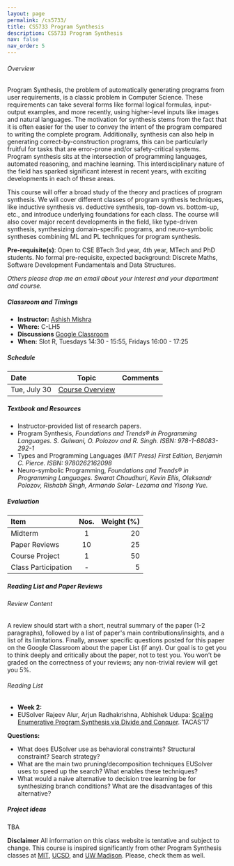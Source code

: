 ```yaml
---
layout: page
permalink: /cs5733/
title: CS5733 Program Synthesis
description: CS5733 Program Synthesis
nav: false
nav_order: 5
---
```

<!-- 
> A language that doesn't affect the way you think about
> programming is not worth knowing.

<div align="right">  
-- Alan Perlis, First recipient of Turing Award, 1966.
</div> -->

###### Overview

Program Synthesis, the problem of automatically generating programs from user requirements, is a classic problem in Computer Science. These requirements can take several forms like formal logical formulas, input-output examples, and more recently, using higher-level
inputs like images and natural languages. The motivation for synthesis stems from the fact that it is often easier for the user to convey the intent of the
program compared to writing the complete program. 
Additionally, synthesis can also help in
generating correct-by-construction programs, this can be particularly fruitful for tasks that are
error-prone and/or safety-critical systems.
Program synthesis sits at the intersection of programming languages, automated reasoning, and machine learning. This interdisciplinary nature of the field has sparked significant interest in recent years, with exciting developments in each of these areas.

This course will offer a broad study of the theory and practices of program synthesis. We will cover different classes of program synthesis techniques, like inductive synthesis vs. deductive synthesis, top-down vs. bottom-up, etc., and introduce underlying foundations for each class. The course will also cover major recent developments in the field, like type-driven synthesis, synthesizing domain-specific programs, and neuro-symbolic syntheses combining ML and PL techniques for program synthesis.

**Pre-requisite(s)**: Open to CSE BTech 3rd year, 4th year, MTech and PhD students. 
No formal pre-requisite, expected background: Discrete Maths, Software Development Fundamentals and Data Structures.

_Others please drop me an email about your interest and your department and course._

##### Classroom and Timings

* **Instructor:** [Ashish Mishra](https://aegis-iisc.github.io)
* **Where:** C-LH5 
* **Discussions** [Google Classroom](https://classroom.google.com/c/NzAxNjQ4NTkwNDcx?cjc=qrrtyho)
* **When:** Slot R, Tuesdays 14:30 - 15:55, Fridays 16:00 - 17:25 

##### Schedule

| Date              | Topic | Comments |
| :---------------- | :------: | ----: |
| Tue, July 30      |   [Course Overview](https://aegis-iisc.github.io)| |


##### Textbook and Resources

* Instructor-provided list of research papers.
* Program Synthesis, _Foundations and Trends® in Programming Languages. 
S. Gulwani, O. Polozov and R. Singh. ISBN: 978-1-68083-292-1_
* Types and Programming Languages _(MIT Press) First Edition, Benjamin C. Pierce. ISBN: 9780262162098_
* Neuro-symbolic Programming, _Foundations and Trends® in Programming Languages. Swarat Chaudhuri, Kevin Ellis, Oleksandr Polozov, Rishabh Singh, Armando Solar- Lezama and Yisong Yue._

 
##### Evaluation

| Item                |    Nos.  |  Weight (%)   |
|:--------------------|:--------:|--------------:|
| Midterm             |     1    |     20        |
| Paper Reviews       |     10   |     25        |
| Course Project      |     1    |     50        |
| Class Participation |     -    |     5         |


##### Reading List and Paper Reviews

###### Review Content
A review should start with a short, neutral summary of the paper (1-2 paragraphs), followed by a list of paper's main contributions/insights, and a list of its limitations. Finally, answer specific questions posted for this paper on the Google Classroom about the paper List (if any). Our goal is to get you to think deeply and critically about the paper, not to test you. You won’t be graded on the correctness of your reviews; any non-trivial review will get you 5%.

###### Reading List 
 - **Week 2:**
 - EUSolver Rajeev Alur, Arjun Radhakrishna, Abhishek Udupa: [Scaling Enumerative Program Synthesis via Divide and Conquer](https://arjunradhakrishna.github.io/publications/tacas2017.pdf). TACAS'17


**Questions:**
- What does EUSolver use as behavioral constraints? Structural constraint? Search strategy?
- What are the main two pruning/decomposition techniques EUSolver uses to speed up the search? What enables these techniques?
- What would a naive alternative to decision tree learning be for synthesizing branch conditions? What are the disadvantages of this alternative?


##### Project ideas 
TBA

**Disclaimer** 
All information on this class website is tentative and subject to change.
This course is inspired significantly from other Program Synthesis classes at [MIT](https://people.csail.mit.edu/asolar/SynthesisCourse/), [UCSD](https://github.com/nadia-polikarpova/cse291-program-synthesis/), and [UW Madison](https://github.com/lorisdanto/cs703-program-synthesis). Please, check them as well.